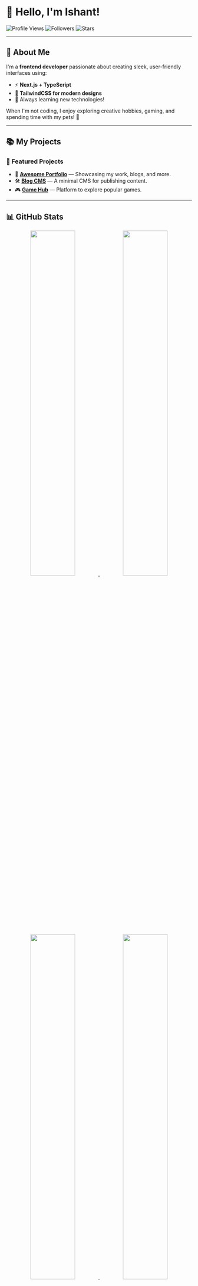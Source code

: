 # 👋 Hello, I'm Ishant! 

![Profile Views](https://komarev.com/ghpvc/?username=ishant-dev-design&color=blue)
![Followers](https://img.shields.io/github/followers/ishant-dev-design?style=social)
![Stars](https://img.shields.io/github/stars/ishant-dev-design?style=social)

---

## 🚀 About Me

I'm a **frontend developer** passionate about creating sleek, user-friendly interfaces using:

- ⚡ **Next.js + TypeScript**
- 🎨 **TailwindCSS for modern designs**
- 🧠 Always learning new technologies!

When I'm not coding, I enjoy exploring creative hobbies, gaming, and spending time with my pets! 🐾

---

## 📚 My Projects

### 🚀 Featured Projects

- 🎨 **[Awesome Portfolio](https://github.com/ishant-dev-design/portfolio)** — Showcasing my work, blogs, and more.
- 🛠️ **[Blog CMS](https://github.com/ishant-dev-design/blog-cms)** — A minimal CMS for publishing content.
- 🎮 **[Game Hub](https://github.com/ishant-dev-design/game-hub)** — Platform to explore popular games.

---

## 📊 GitHub Stats

<div align="center">
  <a href="https://github.com/ishant-dev-design">
    <img width="49%" src="https://github-readme-stats.vercel.app/api?username=ishant-dev-design&show_icons=true&theme=dark&include_all_commits=true&count_private=true"/>
    <img width="49%" src="https://github-readme-stats.vercel.app/api/top-langs/?username=ishant-dev-design&layout=compact&langs_count=7&theme=dark"/>
  </a>
</div>

<div align="center">
  <a href="https://github.com/ishant-dev-design">
    <img width="49%" src="https://github-profile-summary-cards.vercel.app/api/cards/profile-details?username=ishant-dev-design&theme=dark"/>
    <img width="49%" src="https://github-profile-summary-cards.vercel.app/api/cards/repos-per-language?username=ishant-dev-design&theme=dark"/>
  </a>
</div>

---

## 🎯 Fun Facts

<details>
<summary>🐾 How many pets do I have?</summary>
I have a few adorable pets featured on my portfolio! 🐕🐾
</details>

<details>
<summary>🎮 What’s my favorite hobby?</summary>
Explore my hobbies section to find out! 🎨
</details>

---

## 📬 Connect with Me

- 📧 [Email Me](mailto:ishant.devdesign@gmail.com)
- 💼 [LinkedIn](https://linkedin.com/in/yourprofile)
- 🐦 [Twitter](https://twitter.com/yourhandle)

---

## 🎓 License

This project is licensed under the **MIT License** - feel free to explore, modify, and have fun!

